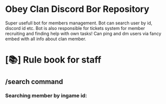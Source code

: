 <h1>Obey Clan Discord Bor Repository</h1>

<p>Super usefull bot for members management. Bot can search user by id, discord id etc. Bot is also responsible for tickets system for member recruiting and finding help with own tasks! Can ping and dm users via fancy embed with all info about clan member.</p>

<h1>[📚] Rule book for staff</h1>

<h2>/search command</h2>
<h3>Searching member by ingame id:</h3>



